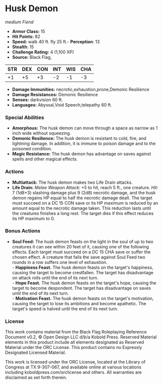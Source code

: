# Husk Demon

*medium* *Fiend*

- **Armor Class:** 15
- **Hit Points:** 82 
- **Speed:** walk 40 ft. fly 25 ft.- **Perception**: 13
- **Stealth**: 15
- **Challenge Rating:** 4 (1,100 XP)
- **Source:** Black Flag,

| STR | DEX | CON | INT | WIS | CHA |
| --- | --- | --- | --- | --- | --- |
| +1 | +5 | +3 | -2 | -1 | -3 |

- **Damage Immunities:** necrotic,exhaustion,prone,Demonic Resilience
- **Damage Resistances:** Demonic Resilience
- **Senses:** darkvision 60 ft.
- **Languages:** Abyssal,Void Speech,telepathy 60 ft.

### Special Abilities

- **Amorphous:** The husk demon can move through a space as narrow as 1 inch wide without squeezing.
- **Demonic Resilience:** The husk demon is resistant to cold, fire, and lightning damage. In addition, it is immune to poison damage and to the poisoned condition.
- **Magic Resistance:** The husk demon has advantage on saves against spells and other magical effects.

### Actions

- **Multiattack:** The husk demon makes two Life Drain attacks.
- **Life Drain:** _Melee Weapon Attack:_ +5 to hit, reach 5 ft., one creature. _Hit:_ 7 (1d8+3) slashing damage plus 9 (2d8) necrotic damage, and the husk demon regains HP equal to half the necrotic damage dealt. The target must succeed on a DC 15 CON save or its HP maximum is reduced by an amount equal to the necrotic damage taken. This reduction lasts until the creatures finishes a long rest. The target dies if this effect reduces its HP maximum to 0.

### Bonus Actions

- **Soul Feed:** The husk demon feasts on the light in the soul of up to two creatures it can see within 20 feet of it, causing one of the following effects. Each target must succeed on a DC 15 CHA save or suffer the chosen effect. A creature that fails the save against Soul Feed two rounds in a row suffers one level of exhaustion.<br>- **Happiness Feast.** The husk demon feasts on the target's happiness, causing the target to become crestfallen. The target has disadvantage on attack rolls until the end of its next turn.<br>- **Hope Feast.** The husk demon feasts on the target's hope, causing the target to become despondent. The target has disadvantage on saves until the end of its next turn.<br>- **Motivation Feast.** The husk demon feasts on the target's motivation, causing the target to lose its ambitions and become apathetic. The target's speed is halved until the end of its next turn.


### License

This work contains material from the Black Flag Roleplaying Reference Document v0.2, © Open Design LLC d/b/a Kobold Press. Reserved Material elements in this product include all elements designated as Reserved Material under the ORC License. This product contains no Expressly Designated Licensed Material.

This work is licensed under the ORC License, located at the Library of Congress at TX 9-307-067, and available online at various locations including koboldpress.com/orclicense and others. All warranties are disclaimed as set forth therein.

